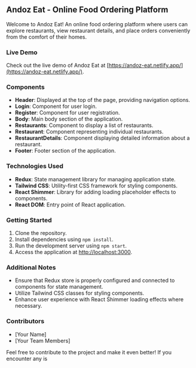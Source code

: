 ## Andoz Eat - Online Food Ordering Platform

Welcome to Andoz Eat! An online food ordering platform where users can explore restaurants, view restaurant details, and place orders conveniently from the comfort of their homes.

### Live Demo

Check out the live demo of Andoz Eat at [https://andoz-eat.netlify.app/](https://andoz-eat.netlify.app/).

### Components

- **Header**: Displayed at the top of the page, providing navigation options.
- **Login**: Component for user login.
- **Register**: Component for user registration.
- **Body**: Main body section of the application.
- **Restaurants**: Component to display a list of restaurants.
- **Restaurant**: Component representing individual restaurants.
- **RestaurantDetails**: Component displaying detailed information about a restaurant.
- **Footer**: Footer section of the application.

### Technologies Used

- **Redux**: State management library for managing application state.
- **Tailwind CSS**: Utility-first CSS framework for styling components.
- **React Shimmer**: Library for adding loading placeholder effects to components.
- **React DOM**: Entry point of React application.

### Getting Started

1. Clone the repository.
2. Install dependencies using `npm install`.
3. Run the development server using `npm start`.
4. Access the application at [http://localhost:3000](http://localhost:3000).

### Additional Notes

- Ensure that Redux store is properly configured and connected to components for state management.
- Utilize Tailwind CSS classes for styling components.
- Enhance user experience with React Shimmer loading effects where necessary.



### Contributors

- [Your Name]
- [Your Team Members]

Feel free to contribute to the project and make it even better! If you encounter any is
